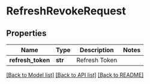 # RefreshRevokeRequest

## Properties
Name | Type | Description | Notes
------------ | ------------- | ------------- | -------------
**refresh_token** | **str** | Refresh Token | 

[[Back to Model list]](../README.md#documentation-for-models) [[Back to API list]](../README.md#documentation-for-api-endpoints) [[Back to README]](../README.md)


